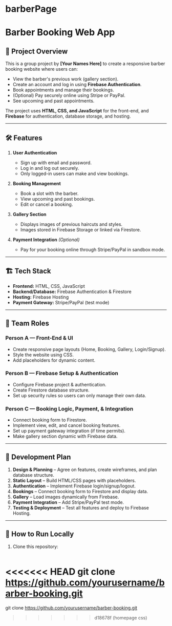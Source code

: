 # barberPage
# Barber Booking Web App

## 📌 Project Overview
This is a group project by **[Your Names Here]** to create a responsive barber booking website where users can:
- View the barber's previous work (gallery section).
- Create an account and log in using **Firebase Authentication**.
- Book appointments and manage their bookings.
- (Optional) Pay securely online using Stripe or PayPal.
- See upcoming and past appointments.

The project uses **HTML, CSS, and JavaScript** for the front-end, and **Firebase** for authentication, database storage, and hosting.

---

## 🛠️ Features
1. **User Authentication**
   - Sign up with email and password.
   - Log in and log out securely.
   - Only logged-in users can make and view bookings.

2. **Booking Management**
   - Book a slot with the barber.
   - View upcoming and past bookings.
   - Edit or cancel a booking.

3. **Gallery Section**
   - Displays images of previous haircuts and styles.
   - Images stored in Firebase Storage or linked via Firestore.

4. **Payment Integration** *(Optional)*
   - Pay for your booking online through Stripe/PayPal in sandbox mode.

---

## 🏗️ Tech Stack
- **Frontend:** HTML, CSS, JavaScript
- **Backend/Database:** Firebase Authentication & Firestore
- **Hosting:** Firebase Hosting
- **Payment Gateway:** Stripe/PayPal (test mode)

---

## 👥 Team Roles
### Person A — Front-End & UI
- Create responsive page layouts (Home, Booking, Gallery, Login/Signup).
- Style the website using CSS.
- Add placeholders for dynamic content.

### Person B — Firebase Setup & Authentication
- Configure Firebase project & authentication.
- Create Firestore database structure.
- Set up security rules so users can only manage their own data.

### Person C — Booking Logic, Payment, & Integration
- Connect booking form to Firestore.
- Implement view, edit, and cancel booking features.
- Set up payment gateway integration (if time permits).
- Make gallery section dynamic with Firebase data.

---

## 📅 Development Plan
1. **Design & Planning** – Agree on features, create wireframes, and plan database structure.
2. **Static Layout** – Build HTML/CSS pages with placeholders.
3. **Authentication** – Implement Firebase login/signup/logout.
4. **Bookings** – Connect booking form to Firestore and display data.
5. **Gallery** – Load images dynamically from Firebase.
6. **Payment Integration** – Add Stripe/PayPal test mode.
7. **Testing & Deployment** – Test all features and deploy to Firebase Hosting.

---

## 🚀 How to Run Locally
1. Clone this repository:
   ```bash
<<<<<<< HEAD
   git clone https://github.com/yourusername/barber-booking.git
=======
   git clone https://github.com/yourusername/barber-booking.git
>>>>>>> d18678f (homepage css)
